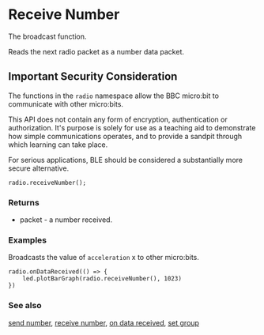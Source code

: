 # Receive Number

The broadcast function.

Reads the next radio packet as a number data packet.

## Important Security Consideration

The functions in the ``radio`` namespace allow the BBC micro:bit to communicate with other micro:bits.

This API does not contain any form of encryption, authentication or authorization. It's purpose is solely for use as a teaching aid to demonstrate how simple communications operates, and to provide a sandpit through which learning can take place.

For serious applications, BLE should be considered a substantially more secure alternative.

```sig
radio.receiveNumber();
```

### Returns

* packet - a number received.

### Examples

Broadcasts the value of ``acceleration`` x to other micro:bits.

```
radio.onDataReceived(() => {
    led.plotBarGraph(radio.receiveNumber(), 1023)
})
```

### See also

[send number](/reference/radio/send-number), [receive number](/reference/radio/receive-number), [on data received](/reference/radio/on-data-received), [set group](/reference/radio/set-group)

